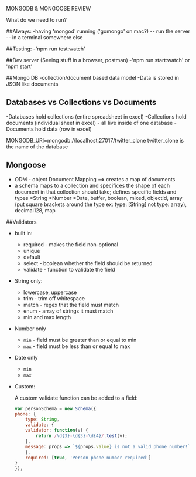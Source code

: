 MONGODB & MONGOOSE REVIEW

What do we need to run?

##Always:
-having 'mongod' running ('gomongo' on mac?) -- run the server -- in a terminal somewhere else

##Testing:
-'npm run test:watch'

##Dev server (Seeing stuff in a browser, postman)
-'npm run start:watch' or 'npm start'


##Mongo DB
-collection/document based data model
-Data is stored in JSON like documents


## Databases vs Collections vs Documents
-Databases hold collections (entire spreadsheet in excel)
-Collections hold documents (individual sheet in excel) - all live inside of one database
-Documents hold data (row in excel)

MONGODB_URI=mongodb://localhost:27017/twitter_clone    twitter_clone is the name of the database

## Mongoose
- ODM - object Document Mapping ==> creates a map of documents 
- a schema maps to a collection and specifices the shape of each document in that collection should take; defines specific fields and types
    *String
    *Number
    *Date, buffer, boolean, mixed, objectId, array (put square brackets around the type ex: type: [String]  not type: array), decimal128, map

##Validators
- built in:
    * required - makes the field non-optional
    * unique
    * default
    * select - boolean whether the field should be returned 
    * validate - function to validate the field

- String only:
    * lowercase, uppercase
    * trim - trim off whitespace
    * match - regex that the field must match
    * enum - array of strings it must match
    * min and max length

- Number only
    * `min` - field must be greater than or equal to min
    * `max` - field must be less than or equal to max

- Date only
    * `min`
    * `max`

- Custom:

    A custom validate function can be added to a field:

    ```js
    var personSchema = new Schema({
    phone: {
        type: String,
        validate: {
        validator: function(v) {
            return /\d{3}-\d{3}-\d{4}/.test(v);
        },
        message: props => `${props.value} is not a valid phone number!`
        },
        required: [true, 'Person phone number required']
    }
    });
```
